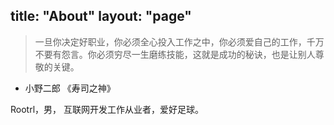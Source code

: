 title: "About"
layout: "page"
---

> 一旦你决定好职业，你必须全心投入工作之中，你必须爱自己的工作，千万不要有怨言。你必须穷尽一生磨练技能，这就是成功的秘诀，也是让别人尊敬的关键。
  - 小野二郎 《寿司之神》

Rootrl，男， 互联网开发工作从业者，爱好足球。
